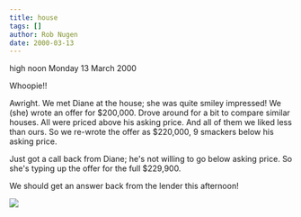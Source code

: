 ```yaml
---
title: house
tags: []
author: Rob Nugen
date: 2000-03-13
---
```


<p class=date>high noon Monday 13 March 2000</p>

<p>Whoopie!!

<p>Awright.  We met Diane at the house; she was quite smiley impressed!  We 
(she) wrote an offer for $200,000.  Drove around for a bit to compare 
similar houses.  All were priced above his asking price.  And all of them 
we liked less than ours.  So we re-wrote the offer as $220,000, 9 smackers 
below his asking price.

<p>Just got a call back from Diane; he's not willing to go below asking 
price.  So she's typing up the offer for the full $229,900.

<p>We should get an answer back from the lender this afternoon!

<p><img src="/images/rob/wL-ROB.gif">

